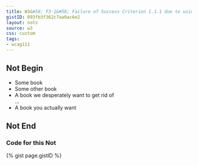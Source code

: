```yaml
---
title: W3&#58; F3-2&#58; Failure of Success Criterion 1.1.1 due to using CSS to include images that convey important information
gistID: 093fb3f362c7aa0ac6e2
layout: nots
source: w3
css: custom
tags:
- wcag111
---
```


<h2 aria-describedby="{{ page.gistID }}">Not Begin</h2>
<div class="rendered-not">
<ul id="booklist">
  <li class="new">Some book</li>
  <li class="instock">Some other book</li>
  <li class="limited">A book we desperately want to get rid of</li>
  ...
  <li class="outstock">A book you actually want </li>
</ul>
</div> <!-- rendered-not -->

<h2 aria-describedby="{{ page.gistID }}">Not End</h2>

<h3 aria-describedby="{{ page.gistID }}">Code for this Not</h3>
{% gist page.gistID %}